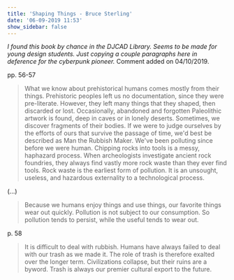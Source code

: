 ```yaml
---
title: 'Shaping Things - Bruce Sterling'
date: '06-09-2019 11:53'
show_sidebar: false
---
```


*I found this book by chance in the DJCAD Library. Seems to be made for young design students. Just copying a couple paragraphs here in deference for the cyberpunk pioneer.* Comment added on 04/10/2019.

pp. 56-57

> What we know about prehistorical humans comes mostly from their things. Prehistoric peoples left us no documentation, since they were pre-literate. However, they left many things that they shaped, then discarded or lost. Occasionally, abandoned and forgotten Paleolithic artwork is found, deep in caves or in lonely deserts. Sometimes, we discover fragments of their bodies.
> If we were to judge ourselves by the efforts of ours that survive the passage of time, we'd best be described as Man the Rubbish Maker. We've been polluting since before we were human. Chipping rocks into tools is a messy, haphazard process. When archeologists investigate ancient rock foundries, they always find vastly more rock waste than they ever find tools. Rock waste is the earliest form of pollution. It is an unsought, useless, and hazardous externality to a technological process.

(...)

> Because we humans enjoy things and use things, our favorite things wear out quickly. Pollution is not subject to our consumption. So pollution tends to persist, while the useful tends to wear out.

p. 58

> It is difficult to deal with rubbish. Humans have always failed to deal with our trash as we made it. The role of trash is therefore exalted over the longer term. Civilizations collapse, but their ruins are a byword. Trash is always our premier cultural export to the future.
